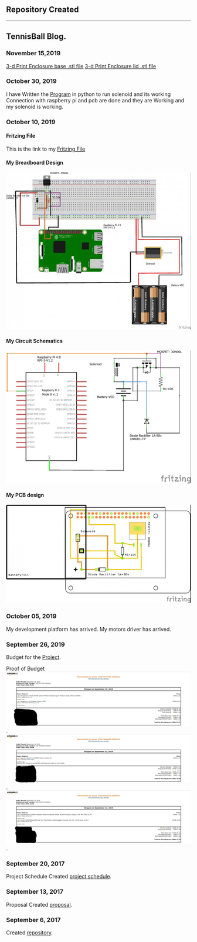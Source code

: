 Repository Created
---

---

TennisBall Blog.
-------------

### November 15,2019
[3-d Print Enclosure base .stl file](https://github.com/Warris-Sohi/SmartTennisBallMachine/blob/master/Mechanical/Pi%20Enclosure%20Base.stl)
[3-d Print Enclosure lid .stl file](https://github.com/Warris-Sohi/SmartTennisBallMachine/blob/master/Mechanical/Pi%20Enclosure%20Lid.stl)


### October 30, 2019
I have Written the [Program](https://github.com/Sahil-Sahil/TennisBall/blob/master/Firmware-Sensor%2C%20Effector%20Intertface%20Code/solenoidP.py) in python to run solenoid and its working
Connection with raspberry pi and pcb are done and they are Working and my solenoid is working.

### October 10, 2019
#### Fritzing File
This is the link to my [Fritzing File](Electronics-PCB/STennisBall.fzz)
#### My Breadboard Design
![Breadboard Design](Electronics-PCB/STennisBall_bb.jpg)
#### My Circuit Schematics
![Circuit Schematics](https://github.com/Sahil-Sahil/TennisBall/blob/master/Electronics-PCB/STennisBall_schem.jpg)
#### My PCB design
![PCB Design](https://github.com/Sahil-Sahil/TennisBall/blob/master/Electronics-PCB/STennisBall_pcb%20(1).jpg)


### October 05, 2019
My development platform has arrived.
My motors driver has arrived.

### September 26, 2019
Budget for the [Project](https://github.com/Sahil-Sahil/TennisBall/blob/master/Documentation/Budget%20Due(Sahil).pdf).

Proof of Budget
![Image](https://github.com/Sahil-Sahil/TennisBall/blob/master/Images/pi.jpg).
![Image](https://github.com/Sahil-Sahil/TennisBall/blob/master/Images/powercontrol.jpg).
![Image](https://github.com/Sahil-Sahil/TennisBall/blob/master/Images/solenoid.jpg).


### September 20, 2017

Project Schedule Created [project schedule](https://github.com/Sahil-Sahil/TennisBall/blob/master/Documentation/Ghantchart.pdf).  

### September 13, 2017

Proposal Created [proposal](https://github.com/six0four/StudentSenseHat/blob/master/documentation/ProposalContentStudentNameRev02.pdf).

### September 6, 2017

Created [repository](https://github.com/Sahil-Sahil/TennisBall). 
